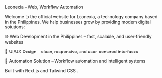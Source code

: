 Leonexia – Web, Workflow Automation

Welcome to the official website for Leonexia, a technology company based in the Philippines.
We help businesses grow by providing modern digital solutions:

🌐 Web Development in the Philippines – fast, scalable, and user-friendly websites

🎨 UI/UX Design – clean, responsive, and user-centered interfaces

🤖 Automation Solution – Workflow automation and intelligent systems

Built with Next.js
and Tailwind CSS
.

